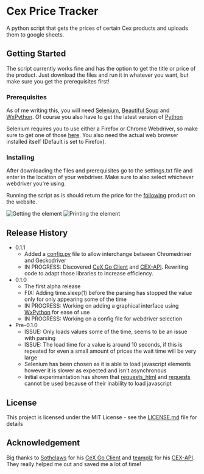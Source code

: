 # Cex Price Tracker

A python script that gets the prices of certain Cex products and uploads them to google sheets.

## Getting Started

The script currently works fine and has the option to get the title or price of the product. Just download the
files and run it in whatever you want, but make sure you get the prerequisites first!

### Prerequisites

As of me writing this, you will need [Selenium](https://selenium-python.readthedocs.io/installation.html), [Beautiful Soup](https://www.crummy.com/software/BeautifulSoup/bs4/doc/) and [WxPython](https://wxpython.org/pages/downloads/index.html). Of course you also have to get the latest version of [Python](https://www.python.org/downloads/)

Selenium requires you to use either a Firefox or Chrome Webdriver, so make sure to get one of those [here](https://selenium-python.readthedocs.io/installation.html). You also need the actual web browser installed itself (Default is set to Firefox).

### Installing

After downloading the files and prerequisites go to the settings.txt file and enter in the location of your webdriver. 
Make sure to also select whichever webdriver you're using.

Running the script as is should return the price for the [following](https://ie.webuy.com/product-detail/?id=5030917285752&categoryName=playstation4-software&superCatName=gaming&title=call-of-duty-modern-warfare-%282019%29) product on the website.

![Getting the element](http://i.imgur.com/XMk6lRk.jpg)
![Printing the element](https://i.imgur.com/pUW3b5w.png)

## Release History
* 0.1.1
    * Added a [config.py](config.py) file to allow interchange between Chromedriver and Geckodriver
    * IN PROGRESS: Discovered [CeX Go Client](https://github.com/Southclaws/go-cex) and [CEX-API](https://github.com/teamplz/CEX-API). Rewriting code to adapt those libraries to increase efficiency.
* 0.1.0
    * The first alpha release
    * FIX: Adding time.sleep(1) before the parsing has stopped the value only for only appearing some of the time
    * IN PROGRESS: Working on adding a graphical interface using [WxPython](https://wxpython.org/pages/downloads/index.html) for ease of use
    * IN PROGRESS: Working on a config file for webdriver selection 
* Pre-0.1.0
    * ISSUE: Only loads values some of the time, seems to be an issue with parsing
    * ISSUE: The load time for a value is around 10 seconds, if this is repeated for even a small amount of prices the wait time will be very large
    * Selenium has been chosen as it is able to load javascript elements however it is slower as expected and isn't asynchronous
    * Initial experimantation has shown that [requests_html](https://pypi.org/project/requests-html/) and [requests](https://pypi.org/project/requests/) cannot be used because of their inability to load javascript

## License

This project is licensed under the MIT License - see the [LICENSE.md](LICENSE.md) file for details

## Acknowledgement

Big thanks to [Sothclaws](https://github.com/Southclaws) for his [CeX Go Client](https://github.com/Southclaws/go-cex) and [teamplz](https://github.com/teamplz) for his [CEX-API](https://github.com/teamplz/CEX-API). They really helped me out and saved me a lot of time!

